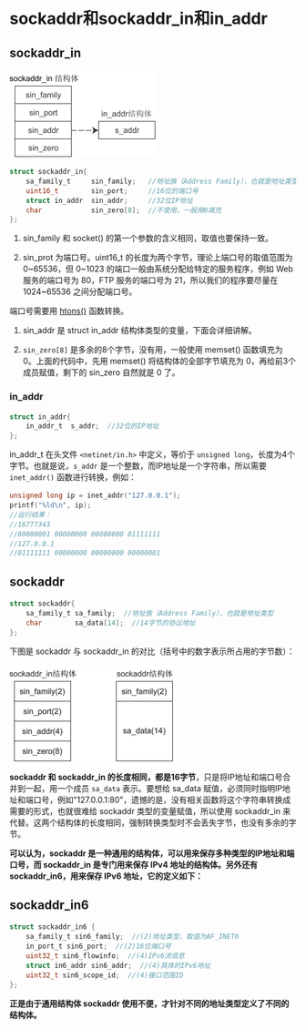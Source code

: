 # sockaddr和sockaddr_in和in_addr

## sockaddr_in

![](2023-04-16-19-12-43.png)

```c
struct sockaddr_in{
    sa_family_t     sin_family;   //地址族（Address Family），也就是地址类型
    uint16_t        sin_port;     //16位的端口号
    struct in_addr  sin_addr;     //32位IP地址
    char            sin_zero[8];  //不使用，一般用0填充
};
```

1. sin_family 和 socket() 的第一个参数的含义相同，取值也要保持一致。

2. sin_prot 为端口号。uint16_t 的长度为两个字节，理论上端口号的取值范围为 0~65536，但 0~1023 的端口一般由系统分配给特定的服务程序，例如 Web 服务的端口号为 80，FTP 服务的端口号为 21，所以我们的程序要尽量在 1024~65536 之间分配端口号。

端口号需要用 [htons()](htons().md) 函数转换。

1. sin_addr 是 struct in_addr 结构体类型的变量，下面会详细讲解。

2. `sin_zero[8]` 是多余的8个字节，没有用，一般使用 memset() 函数填充为 0。上面的代码中，先用 memset() 将结构体的全部字节填充为 0，再给前3个成员赋值，剩下的 sin_zero 自然就是 0 了。

### in_addr

```c
struct in_addr{
    in_addr_t  s_addr;  //32位的IP地址
};
```

in_addr_t 在头文件 `<netinet/in.h>` 中定义，等价于 `unsigned long`，长度为4个字节。也就是说，`s_addr` 是一个整数，而IP地址是一个字符串，所以需要 `inet_addr()` 函数进行转换，例如：
```c
unsigned long ip = inet_addr("127.0.0.1");
printf("%ld\n", ip);
//运行结果：
//16777343
//00000001 00000000 00000000 01111111
//127.0.0.1
//01111111 00000000 00000000 00000001
```

## sockaddr

```c
struct sockaddr{
	sa_family_t sa_family;  //地址族（Address Family），也就是地址类型
	char        sa_data[14];  //14字节的协议地址
};
```

下图是 sockaddr 与 sockaddr_in 的对比（括号中的数字表示所占用的字节数）：

![](2023-04-16-19-13-39.png)

**sockaddr 和 sockaddr_in 的长度相同，都是16字节**，只是将IP地址和端口号合并到一起，用一个成员 `sa_data` 表示。要想给 sa_data 赋值，必须同时指明IP地址和端口号，例如"127.0.0.1:80"，遗憾的是，没有相关函数将这个字符串转换成需要的形式，也就很难给 sockaddr 类型的变量赋值，所以使用 sockaddr_in 来代替。这两个结构体的长度相同，强制转换类型时不会丢失字节，也没有多余的字节。

**可以认为，sockaddr 是一种通用的结构体，可以用来保存多种类型的IP地址和端口号，而 sockaddr_in 是专门用来保存 IPv4 地址的结构体。另外还有 sockaddr_in6，用来保存 IPv6 地址，它的定义如下：**

## sockaddr_in6

```c
struct sockaddr_in6 { 
    sa_family_t sin6_family;  //(2)地址类型，取值为AF_INET6
    in_port_t sin6_port;  //(2)16位端口号
    uint32_t sin6_flowinfo;  //(4)IPv6流信息
    struct in6_addr sin6_addr;  //(4)具体的IPv6地址
    uint32_t sin6_scope_id;  //(4)接口范围ID
};
```

**正是由于通用结构体 sockaddr 使用不便，才针对不同的地址类型定义了不同的结构体。**